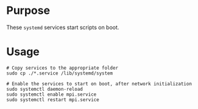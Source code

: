 # Purpose
These `systemd` services start scripts on boot.

# Usage
```
# Copy services to the appropriate folder
sudo cp ./*.service /lib/systemd/system

# Enable the services to start on boot, after network initialization
sudo systemctl daemon-reload
sudo systemctl enable mpi.service
sudo systemctl restart mpi.service
```


